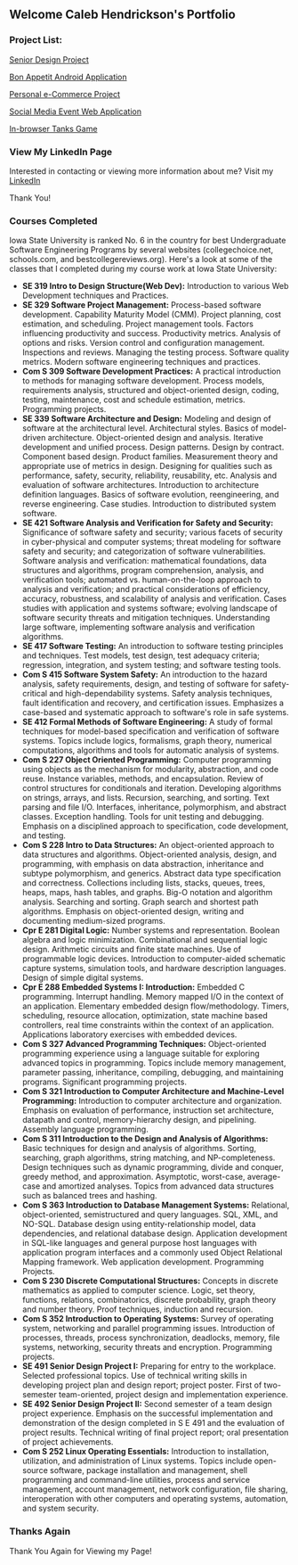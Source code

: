 ## Welcome Caleb Hendrickson's Portfolio

### Project List:

[Senior Design Project](SeniorDesign.md)

[Bon Appetit Android Application](BonAppetit.md)

[Personal e-Commerce Project](eStore.md)

[Social Media Event Web Application](goGetters.md)

[In-browser Tanks Game](NodejsTanks.md)

### View My LinkedIn Page

Interested in contacting or viewing more information about me? Visit my [LinkedIn](https://www.linkedin.com/in/caleb-neal-hendrickson/)

Thank You!

### Courses Completed

Iowa State University is ranked No. 6 in the country for best Undergraduate Software Engineering Programs by several websites (collegechoice.net, schools.com, and bestcollegereviews.org). 
Here's a look at some of the classes that I completed during my course work at Iowa State University:

- **SE 319 Intro to Design Structure(Web Dev):**  Introduction to various Web Development techniques and Practices. 
- **SE 329 Software Project Management:** Process-based software development. Capability Maturity Model (CMM). Project planning, cost estimation, and scheduling. Project management tools. Factors influencing productivity and success. Productivity metrics. Analysis of options and risks. Version control and configuration management. Inspections and reviews. Managing the testing process. Software quality metrics. Modern software engineering techniques and practices. 
- **Com S 309 Software Development Practices:** A practical introduction to methods for managing software development. Process models, requirements analysis, structured and object-oriented design, coding, testing, maintenance, cost and schedule estimation, metrics. Programming projects. 
- **SE 339 Software Architecture and Design:** Modeling and design of software at the architectural level. Architectural styles. Basics of model-driven architecture. Object-oriented design and analysis. Iterative development and unified process. Design patterns. Design by contract. Component based design. Product families. Measurement theory and appropriate use of metrics in design. Designing for qualities such as performance, safety, security, reliability, reusability, etc. Analysis and evaluation of software architectures. Introduction to architecture definition languages. Basics of software evolution, reengineering, and reverse engineering. Case studies. Introduction to distributed system software. 
- **SE 421 Software Analysis and Verification for Safety and Security:**  Significance of software safety and security; various facets of security in cyber-physical and computer systems; threat modeling for software safety and security; and categorization of software vulnerabilities. Software analysis and verification: mathematical foundations, data structures and algorithms, program comprehension, analysis, and verification tools; automated vs. human-on-the-loop approach to analysis and verification; and practical considerations of efficiency, accuracy, robustness, and scalability of analysis and verification. Cases studies with application and systems software; evolving landscape of software security threats and mitigation techniques. Understanding large software, implementing software analysis and verification algorithms.
- **SE 417 Software Testing:** An introduction to software testing principles and techniques. Test models, test design, test adequacy criteria; regression, integration, and system testing; and software testing tools.  
- **Com S 415 Software System Safety:** An introduction to the hazard analysis, safety requirements, design, and testing of software for safety-critical and high-dependability systems. Safety analysis techniques, fault identification and recovery, and certification issues. Emphasizes a case-based and systematic approach to software's role in safe systems. 
- **SE 412 Formal Methods of Software Engineering:** A study of formal techniques for model-based specification and verification of software systems. Topics include logics, formalisms, graph theory, numerical computations, algorithms and tools for automatic analysis of systems.
- **Com S 227 Object Oriented Programming:** Computer programming using objects as the mechanism for modularity, abstraction, and code reuse. Instance variables, methods, and encapsulation. Review of control structures for conditionals and iteration. Developing algorithms on strings, arrays, and lists. Recursion, searching, and sorting. Text parsing and file I/O. Interfaces, inheritance, polymorphism, and abstract classes. Exception handling. Tools for unit testing and debugging. Emphasis on a disciplined approach to specification, code development, and testing. 
- **Com S 228 Intro to Data Structures:** An object-oriented approach to data structures and algorithms. Object-oriented analysis, design, and programming, with emphasis on data abstraction, inheritance and subtype polymorphism, and generics. Abstract data type specification and correctness. Collections including lists, stacks, queues, trees, heaps, maps, hash tables, and graphs. Big-O notation and algorithm analysis. Searching and sorting. Graph search and shortest path algorithms. Emphasis on object-oriented design, writing and documenting medium-sized programs.  
- **Cpr E 281 Digital Logic:**  Number systems and representation. Boolean algebra and logic minimization. Combinational and sequential logic design. Arithmetic circuits and finite state machines. Use of programmable logic devices. Introduction to computer-aided schematic capture systems, simulation tools, and hardware description languages. Design of simple digital systems. 
- **Cpr E 288 Embedded Systems I: Introduction:** Embedded C programming. Interrupt handling. Memory mapped I/O in the context of an application. Elementary embedded design flow/methodology. Timers, scheduling, resource allocation, optimization, state machine based controllers, real time constraints within the context of an application. Applications laboratory exercises with embedded devices.  
- **Com S 327 Advanced Programming Techniques:** Object-oriented programming experience using a language suitable for exploring advanced topics in programming. Topics include memory management, parameter passing, inheritance, compiling, debugging, and maintaining programs. Significant programming projects.
- **Com S 321 Introduction to Computer Architecture and Machine-Level Programming:** Introduction to computer architecture and organization. Emphasis on evaluation of performance, instruction set architecture, datapath and control, memory-hierarchy design, and pipelining. Assembly language programming.   
- **Com S 311 Introduction to the Design and Analysis of Algorithms:** Basic techniques for design and analysis of algorithms. Sorting, searching, graph algorithms, string matching, and NP-completeness. Design techniques such as dynamic programming, divide and conquer, greedy method, and approximation. Asymptotic, worst-case, average-case and amortized analyses. Topics from advanced data structures such as balanced trees and hashing.  
- **Com S 363 Introduction to Database Management Systems:** Relational, object-oriented, semistructured and query languages. SQL, XML, and NO-SQL. Database design using entity-relationship model, data dependencies, and relational database design. Application development in SQL-like languages and general purpose host languages with application program interfaces and a commonly used Object Relational Mapping framework. Web application development. Programming Projects. 
- **Com S 230 Discrete Computational Structures:** Concepts in discrete mathematics as applied to computer science. Logic, set theory, functions, relations, combinatorics, discrete probability, graph theory and number theory. Proof techniques, induction and recursion.
- **Com S 352 Introduction to Operating Systems:** Survey of operating system, networking and parallel programming issues. Introduction of processes, threads, process synchronization, deadlocks, memory, file systems, networking, security threats and encryption. Programming projects. 
- **SE 491 Senior Design Project I:** Preparing for entry to the workplace. Selected professional topics. Use of technical writing skills in developing project plan and design report; project poster. First of two-semester team-oriented, project design and implementation experience.
- **SE 492 Senior Design Project II:** Second semester of a team design project experience. Emphasis on the successful implementation and demonstration of the design completed in S E 491 and the evaluation of project results. Technical writing of final project report; oral presentation of project achievements.  
- **Com S 252 Linux Operating Essentials:** Introduction to installation, utilization, and administration of Linux systems. Topics include open-source software, package installation and management, shell programming and command-line utilities, process and service management, account management, network configuration, file sharing, interoperation with other computers and operating systems, automation, and system security. 

### Thanks Again

Thank You Again for Viewing my Page!
